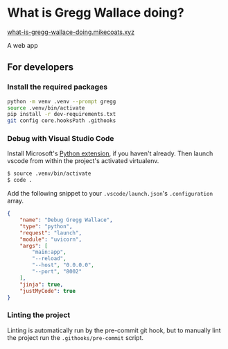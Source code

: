 # What is Gregg Wallace doing?

[what-is-gregg-wallace-doing.mikecoats.xyz](https://what-is-gregg-wallace-doing.mikecoats.xyz)

A web app

## For developers

### Install the required packages

```sh
python -m venv .venv --prompt gregg
source .venv/bin/activate
pip install -r dev-requirements.txt
git config core.hooksPath .githooks
```

### Debug with Visual Studio Code

Install Microsoft's
[Python extension](https://marketplace.visualstudio.com/items?itemName=ms-python.python),
if you haven't already. Then launch vscode from within the project's activated
virtualenv.

```sh
$ source .venv/bin/activate
$ code .
```

Add the following snippet to your `.vscode/launch.json`'s `.configuration`
array.

```json
{
    "name": "Debug Gregg Wallace",
    "type": "python",
    "request": "launch",
    "module": "uvicorn",
    "args": [
        "main:app",
        "--reload",
        "--host", "0.0.0.0",
        "--port", "8002"
    ],
    "jinja": true,
    "justMyCode": true
}
```

### Linting the project

Linting is automatically run by the pre-commit git hook, but to manually lint the
project run the `.githooks/pre-commit` script.
